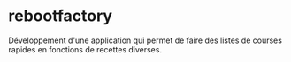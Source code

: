 rebootfactory
=============

Développement d'une application qui permet de faire des listes de courses rapides en fonctions de recettes diverses.
